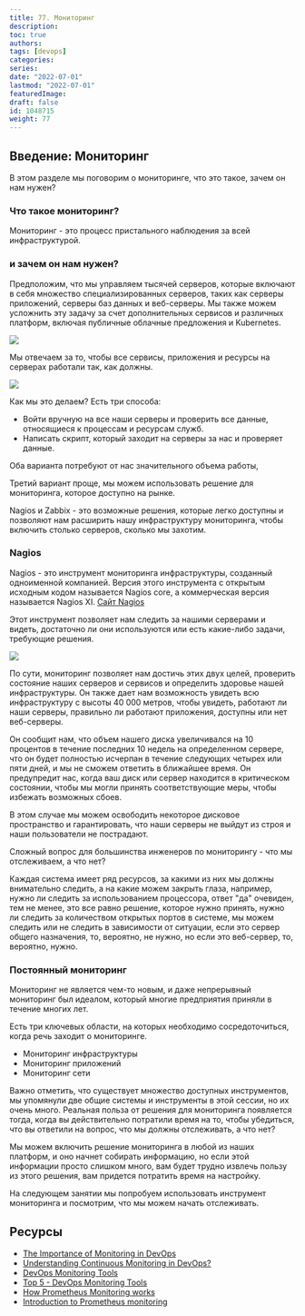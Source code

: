 ```yaml
---
title: 77. Мониторинг
description: 
toc: true
authors:
tags: [devops]
categories:
series: 
date: "2022-07-01"
lastmod: "2022-07-01"
featuredImage:
draft: false
id: 1048715
weight: 77
---
```

## Введение: Мониторинг

В этом разделе мы поговорим о мониторинге, что это такое, зачем он нам нужен?

### Что такое мониторинг?

Мониторинг - это процесс пристального наблюдения за всей инфраструктурой.  

### и зачем он нам нужен?

Предположим, что мы управляем тысячей серверов, которые включают в себя множество специализированных серверов, таких как серверы приложений, серверы баз данных и веб-серверы. Мы также можем усложнить эту задачу за счет дополнительных сервисов и различных платформ, включая публичные облачные предложения и Kubernetes.

![](../images/Day77_Monitoring1.ru.png?v1)

Мы отвечаем за то, чтобы все сервисы, приложения и ресурсы на серверах работали так, как должны.

![](../images/Day77_Monitoring2.ru.png?v1)

Как мы это делаем? Есть три способа:

- Войти вручную на все наши серверы и проверить все данные, относящиеся к процессам и ресурсам служб.
- Написать скрипт, который заходит на серверы за нас и проверяет данные.  

Оба варианта потребуют от нас значительного объема работы,

Третий вариант проще, мы можем использовать решение для мониторинга, которое доступно на рынке.  

Nagios и Zabbix - это возможные решения, которые легко доступны и позволяют нам расширить нашу инфраструктуру мониторинга, чтобы включить столько серверов, сколько мы захотим.

### Nagios

Nagios - это инструмент мониторинга инфраструктуры, созданный одноименной компанией. Версия этого инструмента с открытым исходным кодом называется Nagios core, а коммерческая версия называется Nagios XI. [Сайт Nagios](https://www.nagios.org/)

Этот инструмент позволяет нам следить за нашими серверами и видеть, достаточно ли они используются или есть какие-либо задачи, требующие решения.

![](../images/Day77_Monitoring3.ru.png?v1)

По сути, мониторинг позволяет нам достичь этих двух целей, проверить состояние наших серверов и сервисов и определить здоровье нашей инфраструктуры. Он также дает нам возможность увидеть всю инфраструктуру с высоты 40 000 метров, чтобы увидеть, работают ли наши серверы, правильно ли работают приложения, доступны или нет веб-серверы.

Он сообщит нам, что объем нашего диска увеличивался на 10 процентов в течение последних 10 недель на определенном сервере, что он будет полностью исчерпан в течение следующих четырех или пяти дней, и мы не сможем ответить в ближайшее время. Он предупредит нас, когда ваш диск или сервер находится в критическом состоянии, чтобы мы могли принять соответствующие меры, чтобы избежать возможных сбоев.

В этом случае мы можем освободить некоторое дисковое пространство и гарантировать, что наши серверы не выйдут из строя и наши пользователи не пострадают.

Сложный вопрос для большинства инженеров по мониторингу - что мы отслеживаем, а что нет?

Каждая система имеет ряд ресурсов, за какими из них мы должны внимательно следить, а на какие можем закрыть глаза, например, нужно ли следить за использованием процессора, ответ "да" очевиден, тем не менее, это все равно решение, которое нужно принять, нужно ли следить за количеством открытых портов в системе, мы можем следить или не следить в зависимости от ситуации, если это сервер общего назначения, то, вероятно, не нужно, но если это веб-сервер, то, вероятно, нужно.  

### Постоянный мониторинг

Мониторинг не является чем-то новым, и даже непрерывный мониторинг был идеалом, который многие предприятия приняли в течение многих лет.

Есть три ключевых области, на которых необходимо сосредоточиться, когда речь заходит о мониторинге.

- Мониторинг инфраструктуры
- Мониторинг приложений
- Мониторинг сети

Важно отметить, что существует множество доступных инструментов, мы упомянули две общие системы и инструменты в этой сессии, но их очень много. Реальная польза от решения для мониторинга появляется тогда, когда вы действительно потратили время на то, чтобы убедиться, что вы ответили на вопрос, что мы должны отслеживать, а что нет?

Мы можем включить решение мониторинга в любой из наших платформ, и оно начнет собирать информацию, но если этой информации просто слишком много, вам будет трудно извлечь пользу из этого решения, вам придется потратить время на настройку.

На следующем занятии мы попробуем использовать инструмент мониторинга и посмотрим, что мы можем начать отслеживать.

## Ресурсы

- [The Importance of Monitoring in DevOps](https://www.devopsonline.co.uk/the-importance-of-monitoring-in-devops/)
- [Understanding Continuous Monitoring in DevOps?](https://medium.com/devopscurry/understanding-continuous-monitoring-in-devops-f6695b004e3b)
- [DevOps Monitoring Tools](https://www.youtube.com/watch?v=Zu53QQuYqJ0)
- [Top 5 - DevOps Monitoring Tools](https://www.youtube.com/watch?v=4t71iv_9t_4)
- [How Prometheus Monitoring works](https://www.youtube.com/watch?v=h4Sl21AKiDg)
- [Introduction to Prometheus monitoring](https://www.youtube.com/watch?v=5o37CGlNLr8)
